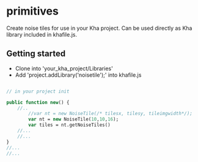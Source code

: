 # primitives

Create noise tiles for use in your Kha project. Can be used directly as Kha library included in khafile.js.  

## Getting started
- Clone into 'your_kha_project/Libraries'
- Add 'project.addLibrary('noisetile');' into khafile.js
``` hx

// in your project init

public function new() {
	//..	
		//var nt = new NoiseTile(/* tilesx, tilesy, tileimgwidth*/);
		var nt = new NoiseTile(10,10,16);
		var tiles = nt.getNoiseTiles()
	//...
	//...
}
//...
//...
```